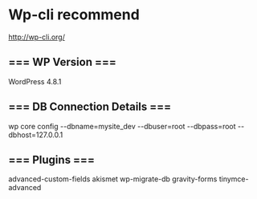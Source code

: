 # Wp-cli recommend
http://wp-cli.org/

## === WP Version ===
WordPress 4.8.1

## === DB Connection Details ===
wp core config --dbname=mysite_dev --dbuser=root --dbpass=root --dbhost=127.0.0.1

## === Plugins ===
advanced-custom-fields
akismet
wp-migrate-db
gravity-forms
tinymce-advanced